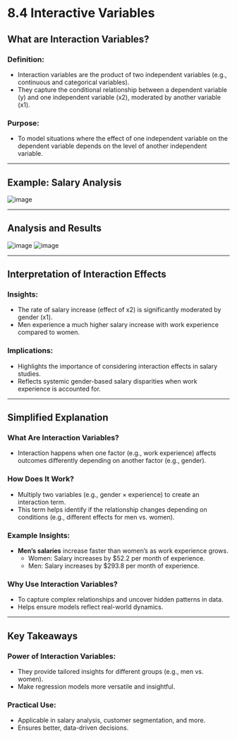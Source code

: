 # 8.4 Interactive Variables

## What are Interaction Variables?
### Definition:
- Interaction variables are the product of two independent variables (e.g., continuous and categorical variables).
- They capture the conditional relationship between a dependent variable (y) and one independent variable (x2), moderated by another variable (x1).

### Purpose:
- To model situations where the effect of one independent variable on the dependent variable depends on the level of another independent variable.

---

## Example: Salary Analysis
![image](https://github.com/user-attachments/assets/6701e03e-856f-489f-aded-a781a4d3fd4d)

---

## Analysis and Results
![image](https://github.com/user-attachments/assets/77b03f34-8b84-4d86-b583-72f586a4ec03)
![image](https://github.com/user-attachments/assets/7d345932-3b7b-4e2d-b59a-b5a569aeaa11)

---

## Interpretation of Interaction Effects
### Insights:
- The rate of salary increase (effect of x2) is significantly moderated by gender (x1).
- Men experience a much higher salary increase with work experience compared to women.

### Implications:
- Highlights the importance of considering interaction effects in salary studies.
- Reflects systemic gender-based salary disparities when work experience is accounted for.

---

## Simplified Explanation
### What Are Interaction Variables?
- Interaction happens when one factor (e.g., work experience) affects outcomes differently depending on another factor (e.g., gender).

### How Does It Work?
- Multiply two variables (e.g., gender × experience) to create an interaction term.
- This term helps identify if the relationship changes depending on conditions (e.g., different effects for men vs. women).

### Example Insights:
- **Men’s salaries** increase faster than women’s as work experience grows.
  - Women: Salary increases by $52.2 per month of experience.
  - Men: Salary increases by $293.8 per month of experience.

### Why Use Interaction Variables?
- To capture complex relationships and uncover hidden patterns in data.
- Helps ensure models reflect real-world dynamics.

---

## Key Takeaways
### Power of Interaction Variables:
- They provide tailored insights for different groups (e.g., men vs. women).
- Make regression models more versatile and insightful.

### Practical Use:
- Applicable in salary analysis, customer segmentation, and more.
- Ensures better, data-driven decisions.
